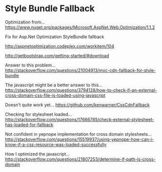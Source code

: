 Style Bundle Fallback
===================

Optimization from...
https://www.nuget.org/packages/Microsoft.AspNet.Web.Optimization/1.1.2


Fix for Asp.Net Optimization StyleBundle fallback

http://aspnetoptimization.codeplex.com/workitem/104

http://getbootstrap.com/getting-started/#download

Answer to this problem...
http://stackoverflow.com/questions/21004913/mvc-cdn-fallback-for-style-bundle

The javascript might be a better answer to this...
http://stackoverflow.com/questions/3794128/how-to-check-if-an-external-cross-domain-css-file-is-loaded-using-javascript

Doesn't quite work yet...
https://github.com/kenwarner/CssCdnFallback

Checking for stylesheet loaded...
http://stackoverflow.com/questions/17666785/check-external-stylesheet-has-loaded-for-fallback

Not confident in yepnope implementation for cross domain stylesheets...
http://stackoverflow.com/questions/15519937/using-yepnope-how-can-i-know-if-a-css-resource-was-loaded-successfully

How I optimized the javascript...
http://stackoverflow.com/questions/21807253/determine-if-path-is-cross-domain

